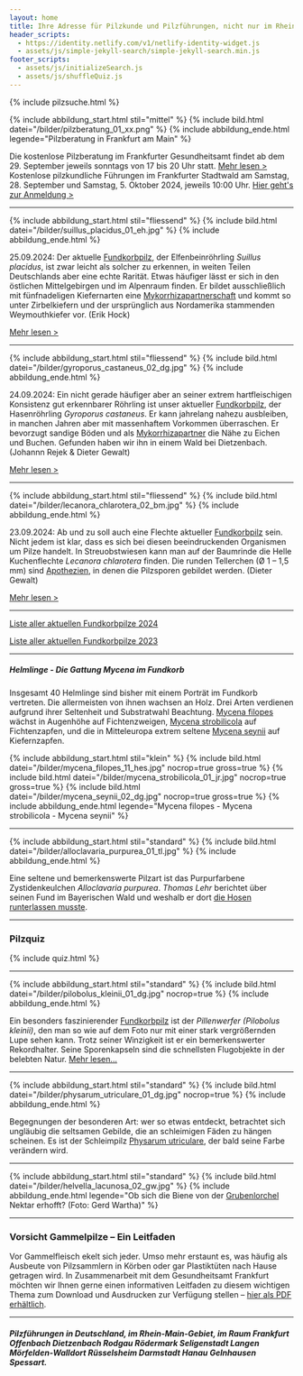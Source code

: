 ```yaml
---
layout: home
title: Ihre Adresse für Pilzkunde und Pilzführungen, nicht nur im Rhein-Main-Gebiet
header_scripts:
  - https://identity.netlify.com/v1/netlify-identity-widget.js
  - assets/js/simple-jekyll-search/simple-jekyll-search.min.js
footer_scripts:
  - assets/js/initializeSearch.js
  - assets/js/shuffleQuiz.js
---
```

{% include pilzsuche.html %}

{% include abbildung_start.html stil="mittel" %}
{% include bild.html datei="/bilder/pilzberatung_01_xx.png" %}
{% include abbildung_ende.html legende="Pilzberatung in Frankfurt am Main" %}

Die kostenlose Pilzberatung im Frankfurter Gesundheitsamt findet ab dem 29. September jeweils sonntags von 17 bis 20 Uhr statt. [Mehr lesen >](/termine)\
Kostenlose pilzkundliche Führungen im Frankfurter Stadtwald am Samstag, 28. September und Samstag, 5. Oktober 2024, jeweils 10:00 Uhr. [Hier geht's zur Anmeldung >](/termine)

- - -

{% include abbildung_start.html stil="fliessend" %}
{% include bild.html datei="/bilder/suillus_placidus_01_eh.jpg" %}
{% include abbildung_ende.html %}

25.09.2024: Der aktuelle [Fundkorbpilz](AA "Glossar-"), der Elfenbeinröhrling *Suillus placidus*, ist zwar leicht als solcher zu erkennen, in weiten Teilen Deutschlands aber eine echte Rarität. Etwas häufiger lässt er sich in den östlichen Mittelgebirgen und im Alpenraum finden. Er bildet ausschließlich mit fünfnadeligen Kiefernarten eine [Mykorrhizapartnerschaft](Mykorrhiza "Glossar") und kommt so unter Zirbelkiefern und der ursprünglich aus Nordamerika stammenden Weymouthkiefer vor. (Erik Hock)

[Mehr lesen >](/pilze/suillus-placidus-elfenbeinröhrling)

<div style="clear:  both"></div>

- - -

{% include abbildung_start.html stil="fliessend" %}
{% include bild.html datei="/bilder/gyroporus_castaneus_02_dg.jpg" %}
{% include abbildung_ende.html %}

24.09.2024: Ein nicht gerade häufiger aber an seiner extrem hartfleischigen Konsistenz gut erkennbarer Röhrling ist unser aktueller [Fundkorbpilz](AA "Glossar-"), der Hasenröhrling *Gyroporus castaneus*. Er kann jahrelang nahezu ausbleiben, in manchen Jahren aber mit massenhaftem Vorkommen überraschen. Er bevorzugt sandige Böden und als [Mykorrhizapartner](Mykorrhiza "Glossar") die Nähe zu Eichen und Buchen. Gefunden haben wir ihn in einem Wald bei Dietzenbach. (Johannn Rejek & Dieter Gewalt)

[Mehr lesen >](/pilze/gyroporus-castaneus-hasenröhrling)

<div style="clear:  both"></div>

- - -

{% include abbildung_start.html stil="fliessend" %}
{% include bild.html datei="/bilder/lecanora_chlarotera_02_bm.jpg" %}
{% include abbildung_ende.html %}

23.09.2024: Ab und zu soll auch eine Flechte aktueller [Fundkorbpilz](AA "Glossar-") sein. Nicht jedem ist klar, dass es sich bei diesen beeindruckenden Organismen um Pilze handelt. In Streuobstwiesen kann man auf der Baumrinde die Helle Kuchenflechte *Lecanora chlarotera* finden. Die runden Tellerchen (Ø 1 – 1,5 mm) sind [Apothezien](Apothecien "Glossar"), in denen die Pilzsporen gebildet werden. (Dieter Gewalt)

[Mehr lesen >](/pilze/lecanora-chlarotera-helle-kuchenflechte)

<div style="clear:  both"></div>

- - -

[Liste aller aktuellen Fundkorbpilze 2024](/artikel/liste-aller-aktuellen-fundkorbpilze-2024.html)

[Liste aller aktuellen Fundkorbpilze 2023](/artikel/liste-aller-aktuellen-fundkorbpilze-2023.html)

- - -

##### Helmlinge - Die Gattung *Mycena* im Fundkorb

Insgesamt 40 Helmlinge sind bisher mit einem Porträt im Fundkorb vertreten. Die allermeisten von ihnen wachsen an Holz. Drei Arten verdienen aufgrund ihrer Seltenheit und Substratwahl Beachtung. [Mycena filopes](/pilze/mycena-filopes-zerbrechlicher-fadenhelmling) wächst in Augenhöhe auf Fichtenzweigen, [Mycena strobilicola](/pilze/mycena-strobilicola-fichtenzapfenhelmling) auf Fichtenzapfen, und die in Mitteleuropa extrem seltene [Mycena seynii](/pilze/mycena-seynii-mediterraner-kiefernzapfenhelmling) auf Kiefernzapfen.

{% include abbildung_start.html stil="klein" %}
{% include bild.html datei="/bilder/mycena_filopes_11_hes.jpg" nocrop=true gross=true %}
{% include bild.html datei="/bilder/mycena_strobilicola_01_jr.jpg" nocrop=true gross=true %}
{% include bild.html datei="/bilder/mycena_seynii_02_dg.jpg" nocrop=true gross=true %}
{% include abbildung_ende.html legende="Mycena filopes - Mycena strobilicola - Mycena seynii" %}

- - -

{% include abbildung_start.html stil="standard" %}
{% include bild.html datei="/bilder/alloclavaria_purpurea_01_tl.jpg" %}
{% include abbildung_ende.html %}

Eine seltene und bemerkenswerte Pilzart ist das Purpurfarbene Zystidenkeulchen *Alloclavaria purpurea*. *Thomas Lehr* berichtet über seinen Fund im Bayerischen Wald und weshalb er dort [die Hosen runterlassen musste](/pilze/alloclavaria-purpurea-purpurfarbenes-zystidenkeulchen).

- - -

### Pilzquiz

{% include quiz.html %}

- - -

{% include abbildung_start.html stil="standard" %}
{% include bild.html datei="/bilder/pilobolus_kleinii_01_dg.jpg" nocrop=true %}
{% include abbildung_ende.html %}

Ein besonders faszinierender [Fundkorbpilz](AA "Glossar-") ist der *Pillenwerfer (Pilobolus kleinii)*, den man so wie auf dem Foto nur mit einer stark vergrößernden Lupe sehen kann. Trotz seiner Winzigkeit ist er ein bemerkenswerter Rekordhalter. Seine Sporenkapseln sind die schnellsten Flugobjekte in der belebten Natur. [Mehr lesen...](/pilze/pilobolus-kleinii-pillenwerfer)

- - -

{% include abbildung_start.html stil="standard" %}
{% include bild.html datei="/bilder/physarum_utriculare_01_dg.jpg" nocrop=true %}
{% include abbildung_ende.html %}

Begegnungen der besonderen Art: wer so etwas entdeckt, betrachtet sich ungläubig die seltsamen Gebilde, die an schleimigen Fäden zu hängen scheinen. Es ist der Schleimpilz [Physarum utriculare](/pilze/physarum-utriculare-fadenfruchtschleimpilz), der bald seine Farbe verändern wird.

- - -

{% include abbildung_start.html stil="standard" %}
{% include bild.html datei="/bilder/helvella_lacunosa_02_gw.jpg" %}
{% include abbildung_ende.html legende="Ob sich die Biene von der <a href='/pilze/helvella-lacunosa-grubenlorchel'>Grubenlorchel</a> Nektar erhofft?  (Foto: Gerd Wartha)" %}

- - -

### Vorsicht Gammelpilze – Ein Leitfaden

Vor Gammelfleisch ekelt sich jeder. Umso mehr erstaunt es, was häufig als Ausbeute von Pilzsammlern in Körben oder gar Plastiktüten nach Hause getragen wird. In Zusammenarbeit mit dem Gesundheitsamt Frankfurt möchten wir Ihnen gerne einen informativen Leitfaden zu diesem wichtigen Thema zum Download und Ausdrucken zur Verfügung stellen – [hier als PDF erhältlich](/assets/docs/Fundkorb.de-Gammelpilze.pdf).

- - -

##### Pilzführungen in Deutschland, im Rhein-Main-Gebiet, im Raum Frankfurt Offenbach Dietzenbach Rodgau Rödermark Seligenstadt Langen Mörfelden-Walldort Rüsselsheim Darmstadt Hanau Gelnhausen Spessart.